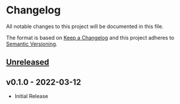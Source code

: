 # Changelog

All notable changes to this project will be documented in this file.

The format is based on [Keep a Changelog](http://keepachangelog.com/en/1.0.0/)
and this project adheres to [Semantic Versioning](http://semver.org/spec/v2.0.0.html).

## [Unreleased](https://github.com/stefanzweifel/esbuild-mix-manifest-plugin/compare/v0.1.0...HEAD)


## v0.1.0 - 2022-03-12

- Initial Release
